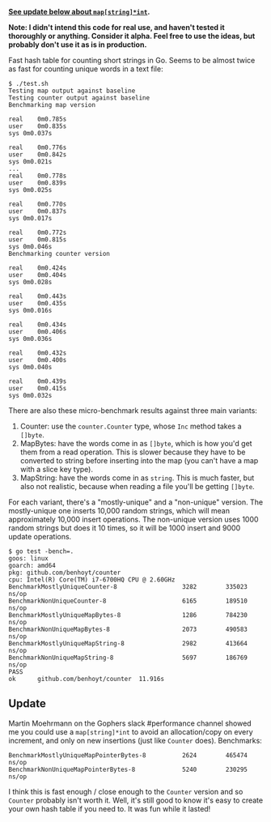 
**[See update below about `map[string]*int`](#update).**

**Note: I didn't intend this code for real use, and haven't tested it thoroughly or anything. Consider it alpha. Feel free to use the ideas, but probably don't use it as is in production.**

Fast hash table for counting short strings in Go. Seems to be almost twice as fast for counting unique words in a text file:

```
$ ./test.sh 
Testing map output against baseline
Testing counter output against baseline
Benchmarking map version

real    0m0.785s
user    0m0.835s
sys 0m0.037s

real    0m0.776s
user    0m0.842s
sys 0m0.021s
...
real    0m0.778s
user    0m0.839s
sys 0m0.025s

real    0m0.770s
user    0m0.837s
sys 0m0.017s

real    0m0.772s
user    0m0.815s
sys 0m0.046s
Benchmarking counter version

real    0m0.424s
user    0m0.404s
sys 0m0.028s

real    0m0.443s
user    0m0.435s
sys 0m0.016s

real    0m0.434s
user    0m0.406s
sys 0m0.036s

real    0m0.432s
user    0m0.400s
sys 0m0.040s

real    0m0.439s
user    0m0.415s
sys 0m0.032s
```

There are also these micro-benchmark results against three main variants:

1) Counter: use the `counter.Counter` type, whose `Inc` method takes a `[]byte`.
2) MapBytes: have the words come in as `[]byte`, which is how you'd get them from a read operation. This is slower because they have to be converted to string before inserting into the map (you can't have a map with a slice key type).
3) MapString: have the words come in as `string`. This is much faster, but also not realistic, because when reading a file you'll be getting `[]byte`.

For each variant, there's a "mostly-unique" and a "non-unique" version. The mostly-unique one inserts 10,000 random strings, which will mean approximately 10,000 insert operations. The non-unique version uses 1000 random strings but does it 10 times, so it will be 1000 insert and 9000 update operations.

```
$ go test -bench=.
goos: linux
goarch: amd64
pkg: github.com/benhoyt/counter
cpu: Intel(R) Core(TM) i7-6700HQ CPU @ 2.60GHz
BenchmarkMostlyUniqueCounter-8                  3282        335023 ns/op
BenchmarkNonUniqueCounter-8                     6165        189510 ns/op
BenchmarkMostlyUniqueMapBytes-8                 1286        784230 ns/op
BenchmarkNonUniqueMapBytes-8                    2073        490583 ns/op
BenchmarkMostlyUniqueMapString-8                2982        413664 ns/op
BenchmarkNonUniqueMapString-8                   5697        186769 ns/op
PASS
ok      github.com/benhoyt/counter  11.916s
```

## Update

Martin Moehrmann on the Gophers slack #performance channel showed me you could use a `map[string]*int` to avoid an allocation/copy on every increment, and only on new insertions (just like `Counter` does). Benchmarks:

```
BenchmarkMostlyUniqueMapPointerBytes-8          2624        465474 ns/op
BenchmarkNonUniqueMapPointerBytes-8             5240        230295 ns/op
```

I think this is fast enough / close enough to the `Counter` version and so `Counter` probably isn't worth it. Well, it's still good to know it's easy to create your own hash table if you need to. It was fun while it lasted!
